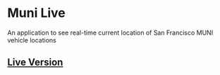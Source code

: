 # Muni Live

An application to see real-time current location of San Francisco MUNI vehicle locations

## [Live Version](https://iccir919.github.io/muni-live/)
